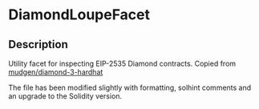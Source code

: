 # DiamondLoupeFacet

## Description

Utility facet for inspecting EIP-2535 Diamond contracts.
Copied from [mudgen/diamond-3-hardhat](https://github.com/mudgen/diamond-3-hardhat/blob/dc0562789c88fd42d8c4c156e42b65f83cbaac19/contracts/facets/DiamondLoupeFacet.sol)

The file has been modified slightly with formatting, solhint comments and an upgrade to the Solidity version.
